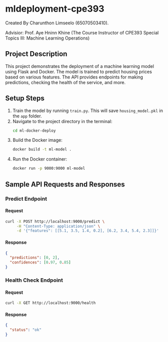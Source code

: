 # mldeployment-cpe393

Created By Charunthon Limseelo (65070503410).

Advisior: Prof. Aye Hninn Khine (The Course Instructor of CPE393 Special Topics III: Machine Learning Operations)

## Project Description

This project demonstrates the deployment of a machine learning model using Flask and Docker. The model is trained to predict housing prices based on various features. The API provides endpoints for making predictions, checking the health of the service, and more.

## Setup Steps

1. Train the model by running `train.py`. This will save `housing_model.pkl` in the `app` folder.
2. Navigate to the project directory in the terminal:
   ```sh
   cd ml-docker-deploy
   ```
3. Build the Docker image:
   ```sh
   docker build -t ml-model .
   ```
4. Run the Docker container:
   ```sh
   docker run -p 9000:9000 ml-model
   ```

## Sample API Requests and Responses

### Predict Endpoint

#### Request
```sh
curl -X POST http://localhost:9000/predict \
     -H "Content-Type: application/json" \
     -d '{"features": [[5.1, 3.5, 1.4, 0.2], [6.2, 3.4, 5.4, 2.3]]}'
```

#### Response
```json
{
  "predictions": [0, 2],
  "confidences": [0.97, 0.85]
}
```

### Health Check Endpoint

#### Request
```sh
curl -X GET http://localhost:9000/health
```

#### Response
```json
{
  "status": "ok"
}
```

